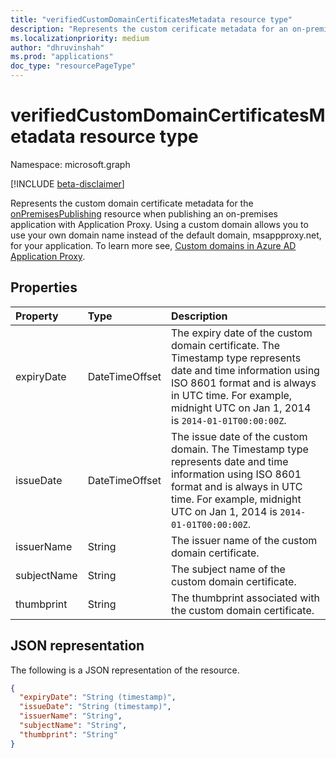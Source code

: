 ```yaml
---
title: "verifiedCustomDomainCertificatesMetadata resource type"
description: "Represents the custom cerificate metadata for an on-premises application published via Application Proxy."
ms.localizationpriority: medium
author: "dhruvinshah"
ms.prod: "applications"
doc_type: "resourcePageType"
---
```


# verifiedCustomDomainCertificatesMetadata resource type

Namespace: microsoft.graph

[!INCLUDE [beta-disclaimer](../../includes/beta-disclaimer.md)]

Represents the custom domain certificate metadata for the [onPremisesPublishing](onpremisespublishing.md) resource when publishing an on-premises application with Application Proxy. Using a custom domain allows you to use your own domain name instead of the default domain, msappproxy.net, for your application. To learn more see, [Custom domains in Azure AD Application Proxy](/azure/active-directory/manage-apps/application-proxy-configure-custom-domain).

## Properties

| Property     | Type        | Description |
|:-------------|:------------|:------------|
|expiryDate|DateTimeOffset| The expiry date of the custom domain certificate. The Timestamp type represents date and time information using ISO 8601 format and is always in UTC time. For example, midnight UTC on Jan 1, 2014 is `2014-01-01T00:00:00Z`. |
|issueDate|DateTimeOffset| The issue date of the custom domain. The Timestamp type represents date and time information using ISO 8601 format and is always in UTC time. For example, midnight UTC on Jan 1, 2014 is `2014-01-01T00:00:00Z`. |
|issuerName|String| The issuer name of the custom domain certificate. |
|subjectName|String| The subject name of the custom domain certificate. |
|thumbprint|String| The thumbprint associated with the custom domain certificate. |

## JSON representation

The following is a JSON representation of the resource.

<!-- {
  "blockType": "resource",
  "optionalProperties": [

  ],
  "@odata.type": "microsoft.graph.verifiedCustomDomainCertificatesMetadata",
  "baseType": null
}-->

```json
{
  "expiryDate": "String (timestamp)",
  "issueDate": "String (timestamp)",
  "issuerName": "String",
  "subjectName": "String",
  "thumbprint": "String"
}
```

<!-- uuid: 16cd6b66-4b1a-43a1-adaf-3a886856ed98
2019-02-04 14:57:30 UTC -->
<!-- {
  "type": "#page.annotation",
  "description": "verifiedCustomDomainCertificatesMetadata resource",
  "keywords": "",
  "section": "documentation",
  "tocPath": ""
}-->
